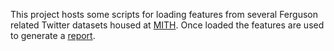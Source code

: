 This project hosts some scripts for loading features from several Ferguson 
related Twitter datasets housed at [MITH]. Once loaded the features are used
to generate a [report].

[MITH]: http://mith.umd.edu
[report]: https://github.com/edsu/ferguson-analysis/blob/master/report.md
